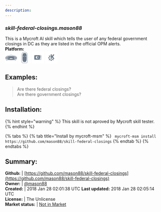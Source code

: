 ```yaml
---
description: 
---
```


### _skill-federal-closings.mason88_  
This is a Mycroft AI skill which tells the user of any federal government closings in DC as they are listed in the official OPM alerts.  
**Platform:**  
 ![Mark I](../.gitbook/assets/mark-1-icon.png)  ![Mark II](../.gitbook/assets/mark-2-icon.png)  ![Picroft](../.gitbook/assets/picroft-icon.png)  ![plasmoid](../.gitbook/assets/kde.png)   
## Examples:  
> Are there federal closings?  
> Are there government closings?  
  
## Installation:  
{% hint style="warning" %}
This skill is not aproved by Mycroft skill tester.
{% endhint %}
    
{% tabs %}
{% tab title="Install by mycroft-msm" %}
``` mycroft-msm install https://github.com/mason88/skill-federal-closings```
{% endtab %}
  {% endtabs %}
    
## Summary:  
**Github:** | [https://github.com/mason88/skill-federal-closings](https://github.com/mason88/skill-federal-closings)  
**Owner:** | [@mason88](https://github.com/mason88)  
**Created:** | 2018 Jan 28 02:01:38 UTC  **Last updated:** 2018 Jan 28 02:05:14 UTC  
**License:** | The Unlicense  
**Market status:** | [Not in Market](https://market.mycroft.ai/skill/)  
